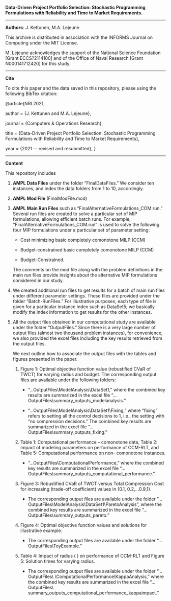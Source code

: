 **Data-Driven Project Portfolio Selection: Stochastic Programming Formulations with Reliability and Time to Market Requirements.**

<!-- blank line --> 
---- 
<!-- blank line --> 


**Authors**: J. Kettunen, M.A. Lejeune 

This archive is distributed in association with the INFORMS Journal on Computing under the MIT License.

M. Lejeune acknowledges the support of the National Science Foundation [Grant ECCS?2114100] and of the Office of Naval Research [Grant N000141712420] for this study.

<!-- blank line --> 
---- 
<!-- blank line --> 

**Cite**

To cite this paper and the data saved in this repository, please  using the following BibTex citation: 

@article{NRL2021,
 
 author =        {J. Kettunen and M.A. Lejeune},

 journal =     {Computers \& Operations Research},

 title =         {Data-Driven Project Portfolio Selection: Stochastic Programming Formulations with Reliability and Time to Market Requirements},
 
  year =          {2021 -- revised and resubmitted},
}  

<!-- blank line --> 
---- 
<!-- blank line --> 


**Content**

This repository includes
1.   **AMPL Data Files** under the folder “FinalDataFiles.” We consider ten instances, and index the data folders from 1 to 10, accordingly. 


2.	**AMPL Mod File** (FinalModFile.mod)

3.	**AMPL Main Run Files** such as “FinalAlternativeFormulations_COM.run.” Several run files are created to solve a particular set of MIP formulations, allowing efficient batch  	runs. For example, “FinalAlternativeFormulations_COM.run” is used to solve the following four MIP formulations under a particular set of parameter setting: 

	- Cost minimizing basic completely comonotone MILP (CCM)

	- Budget-constrained basic completely comonotone MILP (CCM)

	- Budget-Constrained. 

	The comments on the mod file along with the problem definitions in the main run files provide insights about the alternative MIP formulations considered in our study.

4.	We created additional run files to get results for a batch of main run files under different parameter settings. These files are provided under the folder “Batch-RunFiles.” For illustrative purposes, each type of file is given for a particular instance index such as DataSet5; we basically modify the index information to get results for the other instances.

5.	All the output files obtained in our computational study are available under the folder “OutputFiles.” Since there is a very large number of output files (almost two thousand problem instances), for convenience, we also provided the excel files including the key results retrieved from the output files. 

	We next outline how to associate the output files with the tables and figures presented in the paper.
 	1.  Figure 1: Optimal objective function value (robustified CVaR of TWCT) for varying radius and budget.
	The corresponding output files are available under the following folders: 

		- “…OutputFiles\ModelAnalysis\DataSet1,” where the combined key results are summarized in the excel file “…OutputFiles\summary_outputs_modelanalysis.” 

		- “…OutputFiles\ModelAnalysis\DataSet1\Fixing,” where “fixing” refers to setting all the control decisions to 1, i.e., the setting with “no compression decisions.” 			The combined key results are summarized in the excel file “…OutputFiles\summary_outputs_fixing.”

	2.  Table 1: Computational performance – comonotone data, Table 2: Impact of modeling parameters on performance of CCM-RLT, and Table 5: Computational performance on non-	  comonotone instances.

		- “…OutputFiles\ComputationalPerformance,” where the combined key results are summarized in the excel file “…OutputFiles\summary_outputs_computational_performance.”

	3.  Figure 3: Robustified CVaR of TWCT versus Total Compression Cost for increasing   (trade-off coefficient) values in {0.1, 0.2,…0.9,1}.

		- The corresponding output files are available under the folder “…OutputFiles\ModelAnalysis\DataSet1\ParetoAnalysis”, where the combined key results are summarized in 	                 the excel file “…OutputFiles\summary_outputs_pareto.”

	4.  Figure 4: Optimal objective function values and solutions for illustrative example.

		- The corresponding output files are available under the folder “…OutputFiles\ToyExample.”

	5.  Table 4: Impact of radius ( ) on performance of CCM-RLT and Figure 5: Solution times for varying radius.

		- The corresponding output files are available under the folder “…OutputFiles\ \ComputationalPerformance\KappaAnalysis,” where the combined key results are summarized 	                 in the excel file “…OutputFiles\ summary_outputs_computational_performance_kappaimpact.”



